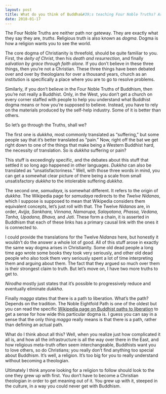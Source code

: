 ```yaml
---
layout: post
title: What do you think of Buddha&#39;s teaching Four Noble Truths? Are they a path or a gateway?
date: 2018-01-17
---
```


<p>The Four Noble Truths are neither path nor gateway. They are exactly what they say they are, <i>truths</i>. Religious truth is also known as <i>dogma</i>. Dogma is how a religion wants you to see the world.</p><p>The core dogma of Christianity is threefold, should be quite familiar to you. First, the <i>deity of Christ</i>, then his <i>death and resurrection</i>, and finally <i>salvation by grace through faith alone</i>. If you don’t believe in these three things, then you’re not a Christian. These three things have been debated over and over by theologians for over a thousand years, church as an institution is specifically a place where you are to go to resolve problems.</p><p>Similarly, if you don’t believe in the Four Noble Truths of Buddhism, then you’re not really a Buddhist. Only, in the West, you don’t get a church on every corner staffed with people to help you understand what Buddhist dogma means or how you’re supposed to believe. Instead, you have to rely on the materials produced by the self-help industry. Some of it is better than others.</p><p>So let’s go through the Truths, shall we?</p><p>The first one is <i>dukkha</i>, most commonly translated as “suffering,” but some people say that it’s better translated as “pain.” Now, right off the bat we get right down to one of the things that make being a Western Buddhist hard, the necessity of translation. So is <i>dukkha</i> suffering or pain?</p><p>This stuff is exceedingly specific, and the debates about this stuff that settled it so long ago happened in other languages. <i>Dukkha</i> can also be translated as “unsatisfactoriness.” Well, with those three words in mind, you can get a somewhat clear picture of there being a scale from small unsatisfactory <i>dukkha</i> to the intolerable suffering <i>dukkha</i>.</p><p>The second one, <i>samudaya</i>, is somewhat different. It refers to the origin of <i>dukkha</i>. The Wikipedia page for <i>samudaya</i> redirects to the <i>Twelve Nidanas</i>, which I suppose is supposed to mean that Wikipedia considers them equivalent concepts, let’s just roll with that. The Twelve <i>Nidanas</i> are, in order, <i>Avijja, Sankhara, Vinnana, Namarupa, Salayatana, Phassa, Vedana, Tanha, Upadana, Bhava, </i>and<i> Jati</i>. These form a chain, it is asserted in Buddhism that each of these links has a primary causal link with the ones it is connected to.</p><p>I could provide the translations for the Twelve <i>Nidanas </i>here, but honestly it wouldn’t do the answer a whole lot of good. All of this stuff arose in exactly the same way dogma arises in Christianity. Some old dead people a long time ago wrote some books they took very seriously, and other old dead people who also took them very seriously spent a lot of time interpreting them and arguing about them. The fact that they argued so much over them is their strongest claim to truth. But let’s move on, I have two more truths to get to.</p><p><i>Nirodha</i> mostly just states that it’s possible to progressively reduce and eventually eliminate <i>dukkha</i>.</p><p>Finally <i>magga</i> states that there is a path to liberation. What’s the path? Depends on the tradition. The Noble Eightfold Path is one of the oldest but you can read the specific <a href="https://en.wikipedia.org/wiki/Buddhist_Paths_to_liberation" data-qt-tooltip="wikipedia.org">Wikipedia page on Buddhist paths to liberation</a> to get a sense for how wide this particular dogma is. I guess you can say in a sense that the only thing <i>magga</i> really means is that there is a path, rather than defining an actual path.</p><p>What do I think about all this? Well, when you realize just how complicated it all is, and how all the infrastructure is all the way over there in the East, and how religious meta-truth often seem interchangeable, Buddhists want you to love others, so do Christians; you really don’t find anything too special about Buddhism. It’s well, a religion. It’s too big for you to really understand without becoming a theologian.</p><p>Ultimately I think anyone looking for a religion to follow should look to the one they grew up with first. You don’t have to become a Christian theologian in order to get meaning out of it. You grew up with it, steeped in the culture, in a way you could never get with Buddhism.</p>

